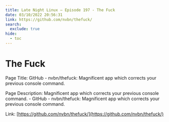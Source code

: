 ```yaml
---
title: Late Night Linux – Episode 197 - The Fuck
date: 03/10/2022 20:56:31
link: https://github.com/nvbn/thefuck/
search:
  exclude: true
hide:
  - toc
---
```


# The Fuck

Page Title: GitHub - nvbn/thefuck: Magnificent app which corrects your previous console command.

Page Description: Magnificent app which corrects your previous console command. - GitHub - nvbn/thefuck: Magnificent app which corrects your previous console command. 

Link: [https://github.com/nvbn/thefuck/](https://github.com/nvbn/thefuck/)